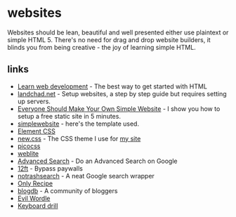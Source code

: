 # websites

Websites should be lean, beautiful and well presented either use plaintext or simple HTML 5.
There's no need for drag and drop website builders, it blinds you from being creative - the joy of learning simple HTML.

## links

- [Learn web development](https://developer.mozilla.org/en-US/docs/Learn) - The best way to get started with HTML
- [landchad.net](https://landchad.net) - Setup websites, a step by step guide but requires setting up servers.
- [Everyone Should Make Your Own Simple Website](https://polarhive.ml/videos/notes/everyone-should-make-your-own-simple-website) - I show you how to setup a free static site in 5 minutes.
- [simplewebsite](https://codeberg.org/polarhive/simplewebsite/) - here's the template used.
- [Element CSS](https://elementcss.neocities.org/)
- [new.css](https://newcss.net/) - The CSS theme I use for [my site](https://polarhive.ml)
- [picocss](https://picocss.com/)
- [weblite](https://codeberg.org/Weblite/)
- [Advanced Search](https://support.google.com/websearch/answer/35890) - Do an Advanced Search on Google
- [12ft](https://12ft.io/) - Bypass paywalls
- [notrashsearch](https://notrashsearch.github.io) - A neat Google search wrapper
- [Only Recipe](https://onlyrecipe.app/)
- [blogdb](https://blogdb.org/) - A community of bloggers
- [Evil Wordle](https://swag.github.io/evil-wordle/)
- [Keyboard drill](https://keyboard-drill.com/)
